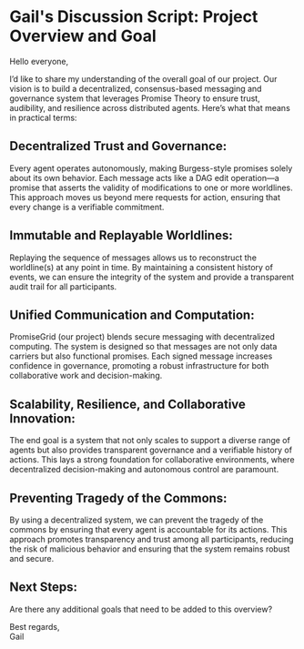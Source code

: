 # Gail's Discussion Script: Project Overview and Goal

Hello everyone,

I’d like to share my understanding of the overall goal of our project. Our vision is to build a decentralized, consensus-based messaging and governance system that leverages Promise Theory to ensure trust, audibility, and resilience across distributed agents. Here’s what that means in practical terms:

## Decentralized Trust and Governance:

Every agent operates autonomously, making Burgess-style promises solely about its own behavior. Each message acts like a DAG edit operation—a promise that asserts the validity of modifications to one or more worldlines. This approach moves us beyond mere requests for action, ensuring that every change is a verifiable commitment.

## Immutable and Replayable Worldlines:

Replaying the sequence of messages allows us to reconstruct the worldline(s) at any point in time. By maintaining a consistent history of events, we can ensure the integrity of the system and provide a transparent audit trail for all participants.

## Unified Communication and Computation:

PromiseGrid (our project) blends secure messaging with decentralized computing. The system is designed so that messages are not only data carriers but also functional promises. Each signed message increases confidence in governance, promoting a robust infrastructure for both collaborative work and decision-making.

## Scalability, Resilience, and Collaborative Innovation:

The end goal is a system that not only scales to support a diverse range of agents but also provides transparent governance and a verifiable history of actions. This lays a strong foundation for collaborative environments, where decentralized decision-making and autonomous control are paramount.

## Preventing Tragedy of the Commons:

By using a decentralized system, we can prevent the tragedy of the commons by ensuring that every agent is accountable for its actions. This approach promotes transparency and trust among all participants, reducing the risk of malicious behavior and ensuring that the system remains robust and secure.

## Next Steps:

Are there any additional goals that need to be added to this overview? 

Best regards,  
Gail
